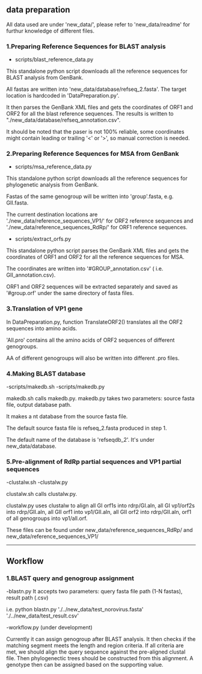 ## data preparation

All data used are under 'new_data/', please refer to 'new_data/readme' for furthur knowledge of different files.

### 1.Preparing Reference Sequences for BLAST analysis

- scripts/blast_reference_data.py

This standalone python script downloads all the reference sequences for BLAST analysis from GenBank. 

All fastas are written into 'new_data/database/refseq_2.fasta'. The target location is hardcoded in 'DataPreparation.py'.

It then parses the GenBank XML files and gets the coordinates of ORF1 and ORF2 for all the blast reference sequences. The results is written to "./new_data/database/refseq_annotation.csv". 

It should be noted that the paser is not 100% reliable, some coordinates might contain leading or trailing '<' or '>', so manual correction is needed.
 

### 2.Preparing Reference Sequences for MSA from GenBank

- scripts/msa_reference_data.py

This standalone python script downloads all the reference sequences for phylogenetic analysis from GenBank. 

Fastas of the same genogroup will be written into 'group'.fasta, e.g. GII.fasta. 

The current destination locations are './new_data/reference_sequences_VP1/' for ORF2 reference sequences and './new_data/reference_sequences_RdRp/' for ORF1 reference sequences.

- scripts/extract_orfs.py

This standalone python script parses the GenBank XML files and gets the coordinates of ORF1 and ORF2 for all the reference sequences for MSA. 

The coordinates are written into '#GROUP_annotation.csv' ( i.e. GII_annotation.csv). 

ORF1 and ORF2 sequences will be extracted separately and saved as '#group.orf' under the same directory of fasta files.


### 3.Translation of VP1 gene

In DataPreparation.py, function TranslateORF2() translates all the ORF2 sequences into amino acids. 

'All.pro' contains all the amino acids of ORF2 sequences of different genogroups. 

AA of different genogroups will also be written into different .pro files.

### 4.Making BLAST database
-scripts/makedb.sh
-scripts/makedb.py

makedb.sh calls makedb.py. makedb.py takes two parameters: source fasta file, output database path. 

It makes a nt database from the source fasta file. 

The default source fasta file is refseq_2.fasta produced in step 1. 

The default name of the database is 'refseqdb_2'. It's under new_data/database.

### 5.Pre-alignment of RdRp partial sequences and VP1 partial sequences

-clustalw.sh
-clustalw.py

clustalw.sh calls clustalw.py. 

clustalw.py uses clustalw to align all GI orf1s into rdrp/GI.aln, all GI vp1/orf2s into rdrp/GII.aln, all GII orf1 into vp1/GII.aln, all GII orf2 into rdrp/GII.aln, orf1 of all genogroups into vp1/all.orf.

These files can be found under new_data/reference_sequences_RdRp/ and new_data/reference_sequences_VP1/

-------------
## Workflow

### 1.BLAST query and genogroup assignment

-blastn.py
It accepts two parameters: query fasta file path (1-N fastas), result path (.csv)

i.e. python blastn.py './../new_data/test_norovirus.fasta' './../new_data/test_result.csv'

-workflow.py (under development)

Currently it can assign genogroup after BLAST analysis. It then checks if the matching segment meets the length and region criteria. If all criteria are met, we should align the query sequence against the pre-aligned clustal file. Then phylogenectic trees should be constructed from this alignment. A genotype then can be assigned based on the supporting value.
